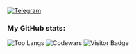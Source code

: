 
[![Telegram](https://img.shields.io/badge/telegram-%230077B5.svg?style=for-the-badge&logo=telegram&logoColor=white)](https://t.me/replicantDuke)

### My GitHub stats:
 ![Top Langs](https://github-readme-stats.vercel.app/api/top-langs/?username=chemyl&hide=TeX&layout=compact&theme=calm_pink)
 ![Codewars](https://github.r2v.ch/codewars?user=chemyl&name=true&top_languages=true&stroke=%23b362ff&theme=purple_dark)
 ![Visitor Badge](https://visitor-badge.laobi.icu/badge?page_id=chemyl.chemyl)
